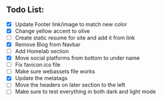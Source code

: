 ## Todo List:
 - [X] Update Footer link/image to match new color
 - [X] Change yellow accent to olive
 - [ ] Create static resume for site and add it from link
 - [X] Remove Blog from Navbar
 - [ ] Add Homelab section 
 - [X] Move social platforms from bottom to under name
 - [ ] Fix favicon.ico file 
 - [ ] Make sure webassets file works
 - [X] Update the metatags
 - [ ] Move the headers on later section to the left
 - [ ] Make sure to test everything in both dark and light mode
